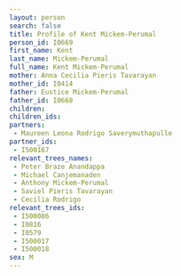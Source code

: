 ```yaml
---
layout: person
search: false
title: Profile of Kent Mickem-Perumal
person_id: I0669
first_name: Kent
last_name: Mickem-Perumal
full_name: Kent Mickem-Perumal
mother: Anna Cecilia Pieris Tavarayan
mother_id: I0414
father: Eustice Mickem-Perumal
father_id: I0668
children:
children_ids:
partners:
 - Maureen Leona Rodrigo Saverymuthapulle
partner_ids:
 - I500167
relevant_trees_names:
 - Peter Braze Anandappa
 - Michael Canjemanaden
 - Anthony Mickem-Perumal
 - Saviel Pieris Tavarayan
 - Cecilia Rodrigo
relevant_trees_ids:
 - I500086
 - I0816
 - I0579
 - I500017
 - I500018
sex: M
---
```


